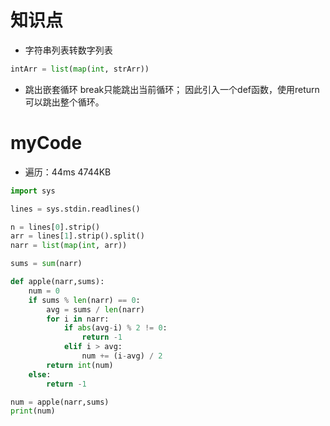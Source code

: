 # 知识点
- 字符串列表转数字列表
```python
intArr = list(map(int, strArr))
```
- 跳出嵌套循环
break只能跳出当前循环；
因此引入一个def函数，使用return可以跳出整个循环。

# myCode
- 遍历：44ms	4744KB
```python
import sys

lines = sys.stdin.readlines()

n = lines[0].strip()
arr = lines[1].strip().split()
narr = list(map(int, arr))

sums = sum(narr)

def apple(narr,sums):
    num = 0
    if sums % len(narr) == 0:
        avg = sums / len(narr)
        for i in narr:
            if abs(avg-i) % 2 != 0:
                return -1
            elif i > avg:
                num += (i-avg) / 2
        return int(num)
    else:
        return -1

num = apple(narr,sums)
print(num)
```
